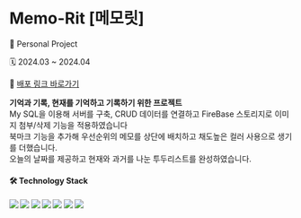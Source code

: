 # Memo-Rit [메모릿]
<p> 👤 Personal Project</p>
<p> 🗓️ 2024.03 ~ 2024.04</p>
<p>
  🔗 <a href="https://memorit-jiyeon.vercel.app/" target="_blank"> 배포 링크 바로가기</a>
</p>

<p>
<b>기억과 기록, 현재를 기억하고 기록하기 위한 프로젝트</b> <br/>
My SQL을 이용해 서버를 구축, CRUD 데이터를 연결하고 FireBase 스토리지로 이미지 첨부/삭제 기능을 적용하였습니다<br/>
북마크 기능을 추가해 우선순위의 메모를 상단에 배치하고 채도높은 컬러 사용으로 생기를 더했습니다.<br/>
오늘의 날짜를 제공하고 현재와 과거를 나눈 투두리스트를 완성하였습니다.
</p>


<h4> 🛠️ Technology Stack<h4>
<img src="https://img.shields.io/badge/next.js-000000?style=flat-square&logo=nextdotjs&logoColor=white"/>
<img src="https://img.shields.io/badge/typescript-3178C6?style=flat-square&logo=typescript&logoColor=white"/>
<img src="https://img.shields.io/badge/Sass-CC6699?style=flat-square&logo=sass&logoColor=white"/>
<img src="https://img.shields.io/badge/MySQL-4479A1?style=flat-square&logo=MySQL&logoColor=white"/>
<img src="https://img.shields.io/badge/Vercel-000000?style=flat-square&logo=Vercel&logoColor=white"/>
<img src="https://img.shields.io/badge/Firebase-FFCA28?style=flat-square&logo=firebase&logoColor=black"/>
<img src="https://img.shields.io/badge/figma-F24E1E?style=flat-square&logo=figma&logoColor=white"/>
